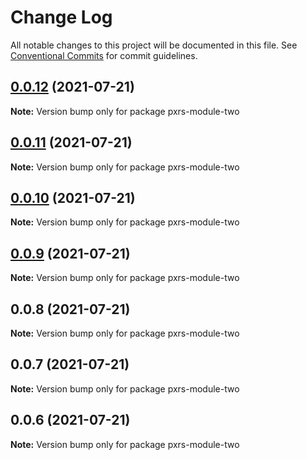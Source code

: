 # Change Log

All notable changes to this project will be documented in this file.
See [Conventional Commits](https://conventionalcommits.org) for commit guidelines.

## [0.0.12](https://github.com/PrinceJoeyLee12/lerna-learn/compare/pxrs-module-two@0.0.11...pxrs-module-two@0.0.12) (2021-07-21)

**Note:** Version bump only for package pxrs-module-two





## [0.0.11](https://github.com/PrinceJoeyLee12/lerna-learn/compare/pxrs-module-two@0.0.8...pxrs-module-two@0.0.11) (2021-07-21)

**Note:** Version bump only for package pxrs-module-two





## [0.0.10](https://github.com/PrinceJoeyLee12/lerna-learn/compare/pxrs-module-two@0.0.8...pxrs-module-two@0.0.10) (2021-07-21)

**Note:** Version bump only for package pxrs-module-two

## [0.0.9](https://github.com/PrinceJoeyLee12/lerna-learn/compare/pxrs-module-two@0.0.8...pxrs-module-two@0.0.9) (2021-07-21)

**Note:** Version bump only for package pxrs-module-two

## 0.0.8 (2021-07-21)

**Note:** Version bump only for package pxrs-module-two

## 0.0.7 (2021-07-21)

**Note:** Version bump only for package pxrs-module-two

## 0.0.6 (2021-07-21)

**Note:** Version bump only for package pxrs-module-two
